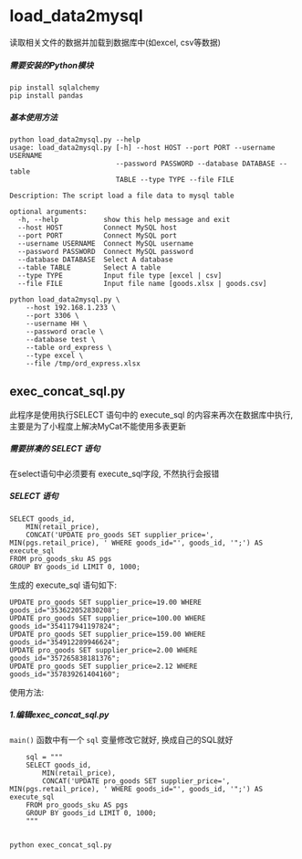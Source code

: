 # load_data2mysql
读取相关文件的数据并加载到数据库中(如excel, csv等数据)

##### 需要安装的Python模块
```
pip install sqlalchemy
pip install pandas
```

##### 基本使用方法
```
python load_data2mysql.py --help
usage: load_data2mysql.py [-h] --host HOST --port PORT --username USERNAME
                          --password PASSWORD --database DATABASE --table
                          TABLE --type TYPE --file FILE

Description: The script load a file data to mysql table

optional arguments:
  -h, --help           show this help message and exit
  --host HOST          Connect MySQL host
  --port PORT          Connect MySQL port
  --username USERNAME  Connect MySQL username
  --password PASSWORD  Connect MySQL password
  --database DATABASE  Select A database
  --table TABLE        Select A table
  --type TYPE          Input file type [excel | csv]
  --file FILE          Input file name [goods.xlsx | goods.csv]

python load_data2mysql.py \
    --host 192.168.1.233 \
    --port 3306 \
    --username HH \
    --password oracle \
    --database test \
    --table ord_express \
    --type excel \
    --file /tmp/ord_express.xlsx
```

## exec_concat_sql.py
此程序是使用执行SELECT 语句中的 execute_sql 的内容来再次在数据库中执行, 主要是为了小程度上解决MyCat不能使用多表更新

##### 需要拼凑的 SELECT 语句
在select语句中必须要有 execute_sql字段, 不然执行会报错

##### SELECT 语句

```
SELECT goods_id,
    MIN(retail_price),
    CONCAT('UPDATE pro_goods SET supplier_price=', MIN(pgs.retail_price), ' WHERE goods_id="', goods_id, '";') AS execute_sql
FROM pro_goods_sku AS pgs
GROUP BY goods_id LIMIT 0, 1000;
```
生成的 execute_sql 语句如下:
```
UPDATE pro_goods SET supplier_price=19.00 WHERE goods_id="353622052830208";
UPDATE pro_goods SET supplier_price=100.00 WHERE goods_id="354117941197824";
UPDATE pro_goods SET supplier_price=159.00 WHERE goods_id="354912289946624";
UPDATE pro_goods SET supplier_price=2.00 WHERE goods_id="357265838181376";
UPDATE pro_goods SET supplier_price=2.12 WHERE goods_id="357839261404160";
```

使用方法:
##### 1.编辑exec_concat_sql.py
`main()` 函数中有一个 `sql` 变量修改它就好, 换成自己的SQL就好
```
    sql = """
    SELECT goods_id,
        MIN(retail_price),
        CONCAT('UPDATE pro_goods SET supplier_price=', MIN(pgs.retail_price), ' WHERE goods_id="', goods_id, '";') AS execute_sql
    FROM pro_goods_sku AS pgs
    GROUP BY goods_id LIMIT 0, 1000;
    """


python exec_concat_sql.py
```
